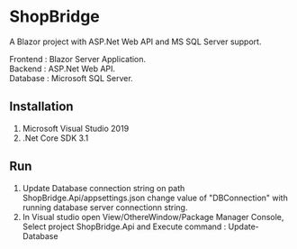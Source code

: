 # ShopBridge
A Blazor project with ASP.Net Web API and MS SQL Server support.

Frontend : Blazor Server Application.  
Backend : ASP.Net Web API.  
Database : Microsoft SQL Server.  

Installation
-------------------------
1. Microsoft Visual Studio 2019
2. .Net Core SDK 3.1
    

Run
-------------------------

1. Update Database connection string on path ShopBridge.Api/appsettings.json
   change value of "DBConnection" with running database server connectionn string.
2. In Visual studio open View/OthereWindow/Package Manager Console, Select project ShopBridge.Api
   and Execute command : Update-Database


